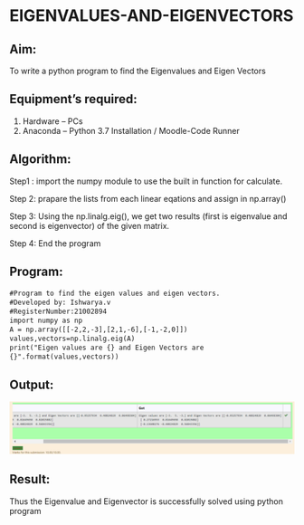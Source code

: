 # EIGENVALUES-AND-EIGENVECTORS
## Aim:
To write a python program to find the Eigenvalues and Eigen Vectors
## Equipment’s required:
1. 	Hardware – PCs
2. 	Anaconda – Python 3.7 Installation / Moodle-Code Runner

## Algorithm:
Step1 :
import the numpy module to use the built in function for calculate.

Step 2:
prapare the lists from each linear eqations and assign in np.array()

Step 3:
Using the np.linalg.eig(), we get two results (first is eigenvalue and second is eigenvector) of the given matrix.

Step 4:
End the program

## Program:
```
#Program to find the eigen values and eigen vectors.
#Developed by: Ishwarya.v
#RegisterNumber:21002894
import numpy as np
A = np.array([[-2,2,-3],[2,1,-6],[-1,-2,0]])
values,vectors=np.linalg.eig(A)
print("Eigen values are {} and Eigen Vectors are {}".format(values,vectors))
```

## Output:
![GitHub Logo](eigen.png)

## Result:
Thus the Eigenvalue and Eigenvector is successfully solved using python program

